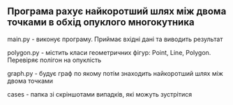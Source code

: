## Програма рахує найкоротший шлях між двома точками в обхід опуклого многокутника

main.py - виконує програму. Приймає вхідні дані та виводить результат

polygon.py - містить класи геометричних фігур: Point, Line, Polygon. Перевіряє полігон на опуклість

graph.py - будує граф по якому потім знаходить найкоротший шлях між двома точками

cases - папка зі скріншотами випадків, які можуть зустрітися
